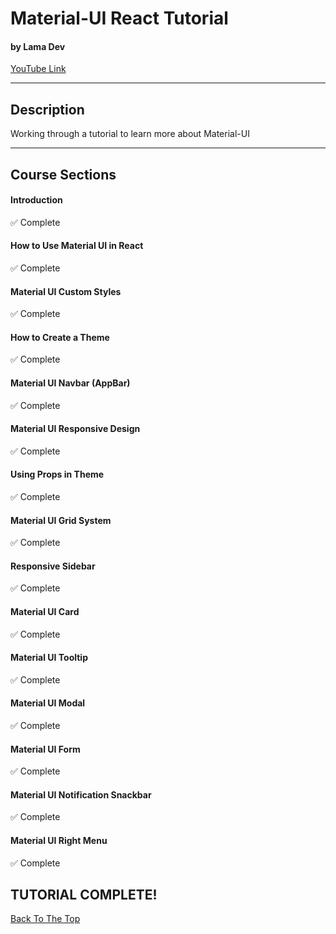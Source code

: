 # Material-UI React Tutorial

#### by Lama Dev

[YouTube Link](https://www.youtube.com/watch?v=lKZiXQWnlUw)

---

## Description

Working through a tutorial to learn more about Material-UI

---

## Course Sections

#### Introduction

✅ Complete

#### How to Use Material UI in React

✅ Complete

#### Material UI Custom Styles

✅ Complete

#### How to Create a Theme

✅ Complete

#### Material UI Navbar (AppBar)

✅ Complete

#### Material UI Responsive Design

✅ Complete

#### Using Props in Theme

✅ Complete

#### Material UI Grid System

✅ Complete

#### Responsive Sidebar

✅ Complete

#### Material UI Card

✅ Complete

#### Material UI Tooltip

✅ Complete

#### Material UI Modal

✅ Complete

#### Material UI Form

✅ Complete

#### Material UI Notification Snackbar

✅ Complete

#### Material UI Right Menu

✅ Complete

## TUTORIAL COMPLETE!

[Back To The Top](#material-ui-react-tutorial)
